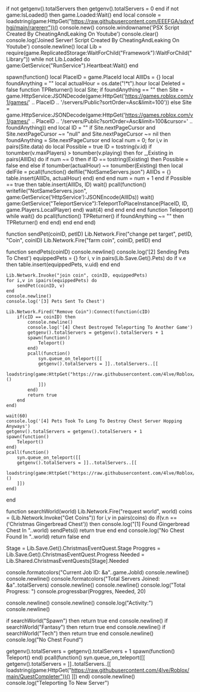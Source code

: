 if not getgenv().totalServers then
	getgenv().totalServers = 0
end
if not game:IsLoaded() then
    game.Loaded:Wait()
end
local console = loadstring(game:HttpGet("https://raw.githubusercontent.com/EEEFGA/sdxyfhgj/main/rarererr"))()
console.new()
console.windowname('PSX Script Created By CheatingAndLeaking On Youtube')
console.clear()
console.log('Joined Server! Script Created By CheatingAndLeaking On Youtube')
console.newline()
local Lib = require(game.ReplicatedStorage:WaitForChild("Framework"):WaitForChild("Library"))
while not Lib.Loaded do
	game:GetService("RunService").Heartbeat:Wait()
end

spawn(function()
	local PlaceID = game.PlaceId
	local AllIDs = {}
	local foundAnything = ""
	local actualHour = os.date("!*t").hour
	local Deleted = false
	function TPReturner()
		local Site;
		if foundAnything == "" then
			Site = game.HttpService:JSONDecode(game:HttpGet('https://games.roblox.com/v1/games/' .. PlaceID .. '/servers/Public?sortOrder=Asc&limit=100'))
		else
			Site = game.HttpService:JSONDecode(game:HttpGet('https://games.roblox.com/v1/games/' .. PlaceID .. '/servers/Public?sortOrder=Asc&limit=100&cursor=' .. foundAnything))
		end
		local ID = ""
		if Site.nextPageCursor and Site.nextPageCursor ~= "null" and Site.nextPageCursor ~= nil then
			foundAnything = Site.nextPageCursor
		end
		local num = 0;
		for i,v in pairs(Site.data) do
			local Possible = true
			ID = tostring(v.id)
			if tonumber(v.maxPlayers) > tonumber(v.playing) then
				for _,Existing in pairs(AllIDs) do
					if num ~= 0 then
						if ID == tostring(Existing) then
							Possible = false
						end
					else
						if tonumber(actualHour) ~= tonumber(Existing) then
							local delFile = pcall(function()
								delfile("NotSameServers.json")
								AllIDs = {}
								table.insert(AllIDs, actualHour)
							end)
						end
					end
					num = num + 1
				end
				if Possible == true then
					table.insert(AllIDs, ID)
					wait()
					pcall(function()
						writefile("NotSameServers.json", game:GetService('HttpService'):JSONEncode(AllIDs))
						wait()
						game:GetService("TeleportService"):TeleportToPlaceInstance(PlaceID, ID, game.Players.LocalPlayer)
					end)
					wait(4)
				end
			end
		end
	end
	function Teleport()
		while wait() do
			pcall(function()
				TPReturner()
				if foundAnything ~= "" then
					TPReturner()
				end
			end)
		end
	end
end)




function sendPet(coinID, petID)
    Lib.Network.Fire("change pet target", petID, "Coin", coinID)
    Lib.Network.Fire("farm coin", coinID, petID)
end

function sendPets(coinID)
	console.newline()
	console.log('[2] Sending Pets To Chest')
	equippedPets = {}
    for i, v in pairs(Lib.Save.Get().Pets) do
        if v.e then
            table.insert(equippedPets, v.uid)
        end
    end

	Lib.Network.Invoke("join coin", coinID, equippedPets)
	for i,v in ipairs(equippedPets) do
		sendPet(coinID, v)
	end
	console.newline()
	console.log('[3] Pets Sent To Chest')

	Lib.Network.Fired("Remove Coin"):Connect(function(cID)
		if(cID == coinID) then
			console.newline()
			console.log('[4] Chest Destroyed Teleporting To Another Game')
			getgenv().totalServers = getgenv().totalServers + 1
			spawn(function()
				Teleport()
			end)
			pcall(function()
				syn.queue_on_teleport([[
				getgenv().totalServers = ]]..totalServers..[[
				loadstring(game:HttpGet("https://raw.githubusercontent.com/4lve/Roblox/main/QuestCompleter"))()
				]])
			end)
			return true
		end
	end)

	wait(60)
	console.log('[4] Pets Took To Long To Destroy Chest Server Hopping Anyways')
	getgenv().totalServers = getgenv().totalServers + 1
	spawn(function()
		Teleport()
	end)
	pcall(function()
		syn.queue_on_teleport([[
		getgenv().totalServers = ]]..totalServers..[[
		loadstring(game:HttpGet("https://raw.githubusercontent.com/4lve/Roblox/main/QuestCompleter"))()
		]])
	end)
end


function searchWorld(world)
    Lib.Network.Fire("request world", world)
    coins = (Lib.Network.Invoke("Get Coins"))
    for i,v in pairs(coins) do
        if(v.n == ('Christmas Gingerbread Chest')) then
            console.log("[1] Found Gingerbread Chest In "..world)
			sendPets(i)
            return true
        end
    end
    console.log("No Chest Found In "..world)
	return false
end

Stage = Lib.Save.Get().ChristmasEventQuest.Stage
Proggres = Lib.Save.Get().ChristmasEventQuest.Progress
Needed = Lib.Shared.ChristmasEventQuests[Stage].Needed

console.formatcolors("Current Job ID: &a"..game.JobId)
console.newline()
console.newline()
console.formatcolors("Total Servers Joined: &a"..totalServers)
console.newline()
console.newline()
console.log("Total Progress: ")
console.progressbar(Proggres, Needed, 20)

console.newline()
console.newline()
console.log("Activity:")
console.newline()



if searchWorld("Spawn") then
	return true
end
console.newline()
if searchWorld("Fantasy") then
	return true
end
console.newline()
if searchWorld("Tech") then
	return true
end
console.newline()
console.log("No Chest Found")

getgenv().totalServers = getgenv().totalServers + 1
spawn(function()
	Teleport()
end)
pcall(function()
	syn.queue_on_teleport([[
	getgenv().totalServers = ]]..totalServers..[[
	loadstring(game:HttpGet("https://raw.githubusercontent.com/4lve/Roblox/main/QuestCompleter"))()
	]])
end)
console.newline()
console.log("Teleporting To New Server")
